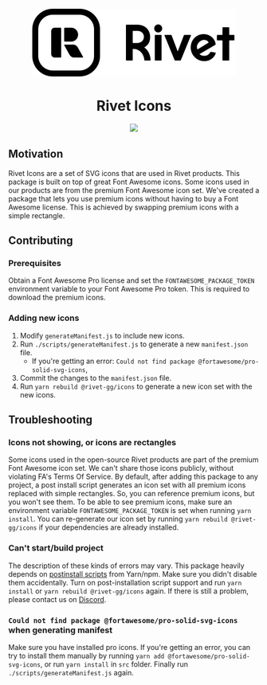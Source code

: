 <p align="center">
    <picture>
        <source media="(prefers-color-scheme: dark)" srcset="./../../apps/docs/public/icon-text-white.svg">
        <img src="./../../apps/docs/public/icon-text-black.svg">
    </picture>  
</p>
<h1 align="center">Rivet Icons</h1>
<p align="center">
    <a href="https://rivet.gg/discord"><img src="https://img.shields.io/discord/822914074136018994"></a>
</p>

## Motivation

Rivet Icons are a set of SVG icons that are used in Rivet products. This package is built on top of great Font Awesome icons. Some icons used in our products are from the premium Font Awesome icon set. We've created a package that lets you use premium icons without having to buy a Font Awesome license. This is achieved by swapping premium icons with a simple rectangle.


## Contributing

### Prerequisites

Obtain a Font Awesome Pro license and set the `FONTAWESOME_PACKAGE_TOKEN` environment variable to your Font Awesome Pro token. This is required to download the premium icons.

### Adding new icons

1. Modify `generateManifest.js` to include new icons.
2. Run `./scripts/generateManifest.js` to generate a new `manifest.json` file.
    - If you're getting an error: `Could not find package @fortawesome/pro-solid-svg-icons`, 
3. Commit the changes to the `manifest.json` file.
4. Run `yarn rebuild @rivet-gg/icons` to generate a new icon set with the new icons.

## Troubleshooting

### Icons not showing, or icons are rectangles

Some icons used in the open-source Rivet products are part of the premium Font Awesome icon set. We can't share those icons publicly, without violating FA's Terms Of Service. By default, after adding this package to any project, a post install script generates an icon set with all premium icons replaced with simple rectangles. So, you can reference premium icons, but you won't see them. To be able to see premium icons, make sure  an environment variable `FONTAWESOME_PACKAGE_TOKEN` is set when running `yarn install`. You can re-generate our icon set by running `yarn rebuild @rivet-gg/icons` if your dependencies are already installed.

### Can't start/build project
The description of these kinds of errors may vary. This package heavily depends on [postinstall scripts](https://yarnpkg.com/advanced/lifecycle-scripts#postinstall) from  Yarn/npm. Make sure you didn't disable them accidentally. Turn on post-installation script support and run `yarn install` or `yarn rebuild @rivet-gg/icons` again. If there is still a problem, please contact us on [Discord](https://rivet.gg/discord").


### `Could not find package @fortawesome/pro-solid-svg-icons` when generating manifest
Make sure you have installed pro icons. If you're getting an error, you can try to install them manually by running `yarn add @fortawesome/pro-solid-svg-icons`, or run `yarn install` in `src` folder. Finally run `./scripts/generateManifest.js` again.
